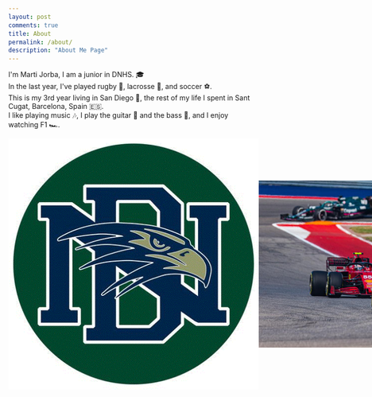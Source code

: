 ```yaml
---
layout: post
comments: true
title: About
permalink: /about/
description: "About Me Page"
---
```


I'm Marti Jorba, I am a junior in DNHS. 🎓  
In the last year, I've played rugby 🏉, lacrosse 🥍, and soccer ⚽.  
This is my 3rd year living in San Diego 🌴, the rest of my life I spent in Sant Cugat, Barcelona, Spain 🇪🇸.  
I like playing music 🎶, I play the guitar 🎸 and the bass 🎸, and I enjoy watching F1 🏎️.

<head>
  <meta charset="UTF-8">
  <meta name="viewport" content="width=device-width, initial-scale=1.0">
  <style>
    .image-container {
      display: flex;
      justify-content: space-around;
      align-items: center; 
    }

    .image-container img {
      width: 150px; 
      height: auto;
      margin: 10px; 
    }
  </style>
  <title>4 Images Next to Each Other</title>
</head>
<body>

  <div class="image-container">
    <img src="../images/dnhscsp.webp" alt="Image 1">
    <img src="../images/f1csp.jpg" alt="Image 2">
    <img src="../images/musiccps.webp" alt="Image 3">
    <img src="../images/neymarcsp.webp" alt="Image 4">
  </div>
  <script src="https://utteranc.es/client.js"
        repo="martijorbam/marti_2025"
        issue-term="pathname"
        theme="github-light"
        crossorigin="anonymous"
        async>
  </script>
</body>
